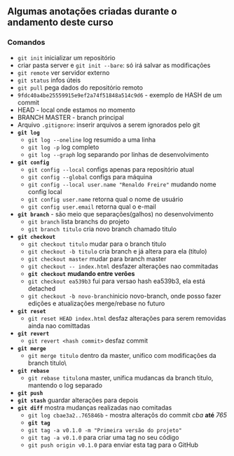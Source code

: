 ## Algumas anotações criadas durante o andamento deste curso

### Comandos
- `git init` inicializar um repositório
- criar pasta server e `git init --bare`: só irá salvar as modificações
- `git remote` ver servidor externo
- `git status` infos úteis
- `git pull` pega dados do repositório remoto
- `9fdc40a4be25559915e9ef2a74f51848a514c9d6` - exemplo de HASH de um commit
- HEAD - local onde estamos no momento
- BRANCH MASTER - branch principal
- Arquivo `.gitignore`: inserir arquivos a serem ignorados pelo git
- **`git log`**
	- `git log --oneline` log resumido a uma linha
	- `git log -p` log completo
	- `git log --graph` log separando por linhas de desenvolvimento
- **`git config`**
	- `git config --local` configs apenas para repositório atual
	-  `git config --global` configs para máquina
	-  `git config --local user.name "Renaldo Freire"` mudando nome config local
	-  `git config user.name` retorna qual o nome de usuário
	-  `git config user.email` retorna qual o e-mail
-  **`git branch`** - são meio que separações(galhos) no desenvolvimento
	-  `git branch` lista branchs do projeto
	-  `git branch titulo` cria novo branch chamado titulo 
-  **`git checkout`**
	-  `git checkout titulo` mudar para o branch titulo
	-  `git checkout -b titulo` cria branch e já altera para ela (titulo)
	-  `git checkout master` mudar para branch master
	-  `git checkout -- index.html` desfazer alterações nao commitadas
	-   **`git checkout`** **mudando entre verões**
	-  `git checkout ea539b3` fui para versao hash ea539b3, ela está detached
	-  `git checkout -b novo-branch`inicio novo-branch, onde posso fazer edições e atualizações merge/rebase no futuro 
- **`git reset`**
	- `git reset HEAD index.html` desfaz alterações para serem removidas ainda nao comittadas
- **`git revert`**
	- `git revert <hash commit>` desfaz commit
- **`git merge`**
	-  `git merge titulo` dentro da master, unifico com modificações da branch titulo\
- **`git rebase`**
	- `git rebase titulo`na master, unifica mudancas da branch titulo, mantendo o log separado
- **`git push`**
- **`git stash`** guardar alterações para depois
- **`git diff`** mostra mudanças realizadas nao comitadas 
	- `git log cbae3a2..765846b` - mostra alteraçõs do commit *cba* **até** *765*
	- **`git tag`**
	- `git tag -a v0.1.0 -m "Primeira versão do projeto"`
	- `git tag -a v0.1.0` para criar uma tag no seu código
	- `git push origin v0.1.0` para enviar esta tag para o GitHub
